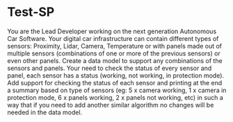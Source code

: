 # Test-SP
You are the Lead Developer working on the next generation Autonomous Car Software.
Your digital car infrastructure can contain different types of sensors: Proximity, Lidar, Camera,
Temperature or with panels made out of multiple sensors (combinations of one or more of the
previous sensors) or even other panels. Create a data model to support any combinations of the
sensors and panels.
Your need to check the status of every sensor and panel, each sensor has a status (working,
not working, in protection mode). Add support for checking the status of each sensor and
printing at the end a summary based on type of sensors (eg: 5 x camera working, 1 x camera in
protection mode, 6 x panels working, 2 x panels not working, etc) in such a way that if you need
to add another similar algorithm no changes will be needed in the data model.
